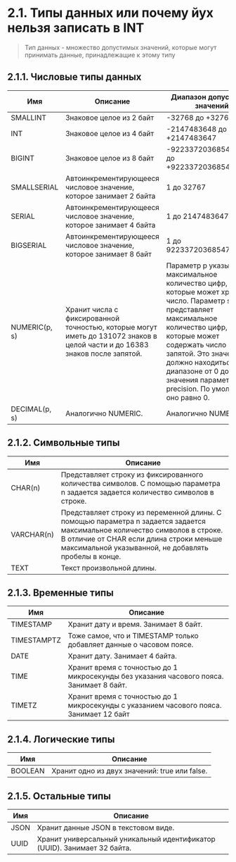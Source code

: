 # 2.1. Типы данных или почему йух нельзя записать в INT
> Тип данных - множество допустимых значений, которые могут принимать данные, принадлежащие к этому типу

## 2.1.1. Чиcловые типы данных

| Имя | Описание | Диапазон допустимых значений |
| ------ | ------ | ------ |
| SMALLINT | Знаковое целое из 2 байт | -32768 до +32767 |
| INT | Знаковое целое из 4 байт | -2147483648 до +2147483647 |
| BIGINT | Знаковое целое из 8 байт | -9223372036854775808 до +9223372036854775807 |
| SMALLSERIAL | Автоинкрементирующееся числовое значение, которое занимает 2 байта | 1 до 32767 |
| SERIAL | Автоинкрементирующееся числовое значение, которое занимает 4 байта | 1 до 2147483647 |
| BIGSERIAL | Автоинкрементирующееся числовое значение, которое занимает 8 байт | 1 до 9223372036854775807 |
| NUMERIC(p, s) | Хранит числа с фиксированной точностью, которые могут иметь до 131072 знаков в целой части и до 16383 знаков после запятой. | Параметр p указывает на максимальное количество цифр, которые может хранить число. Параметр s представляет максимальное количество цифр, которые может содержать число после запятой. Это значение должно находиться в диапазоне от 0 до значения параметра precision. По умолчанию оно равно 0. |
| DECIMAL(p, s) | Аналогично NUMERIC. | Аналогично NUMERIC. |

## 2.1.2. Символьные типы
| Имя | Описание | 
| ------ | ------ | 
| CHAR(n) | Представляет строку из фиксированного количества символов. С помощью параметра n задается задается количество символов в строке. | 
| VARCHAR(n) | Представляет строку из переменной длины. С помощью параметра n задается задается максимальное количество символов в строке. В отличие от CHAR если длина строки меньше максимальной указыванной, не добавлять пробелы в конце. | 
| TEXT | Текст произвольной длины. | 

## 2.1.3. Временные типы
| Имя | Описание | 
| ------ | ------ | 
| TIMESTAMP | Хранит дату и время. Занимает 8 байт. |
| TIMESTAMPTZ | Тоже самое, что и TIMESTAMP только добавляет данные о часовом поясе. |
| DATE | Хранит дату. Занимает 4 байта.|
| TIME | Хранит время с точностью до 1 микросекунды без указания часового пояса. Занимает 8 байт. |
| TIMETZ | Хранит время с точностью до 1 микросекунды с указанием часового пояса. Занимает 12 байт |

## 2.1.4. Логические типы
| Имя | Описание | 
| ------ | ------ | 
| BOOLEAN | Хранит одно из двух значений: true или false. |

## 2.1.5. Остальные типы
| Имя | Описание | 
| ------ | ------ | 
| JSON | Хранит данные JSON в текстовом виде. | 
| UUID | Хранит универсальный уникальный идентификатор (UUID). Занимает 32 байта. | 
